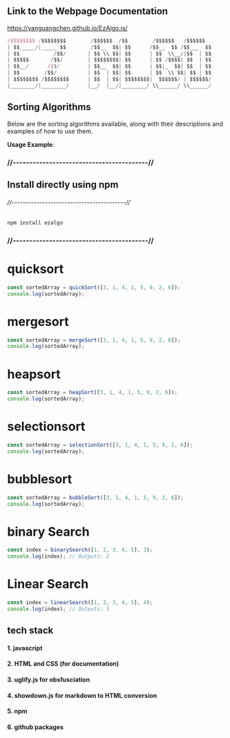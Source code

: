 ## Link to the Webpage Documentation

https://yanguangchen.github.io/EzAlgo.js/

```javascript
/$$$$$$$$ /$$$$$$$$        /$$$$$$  /$$        /$$$$$$   /$$$$$$ 
| $$_____/|_____ $$        /$$__  $$| $$      /$$__  $$ /$$___  $$
| $$           /$$/       | $$ \\ $$| $$      | $$  \\__/|$$  | $$
| $$$$$       /$$/        | $$$$$$$$| $$      | $$ /$$$$| $$  | $$
| $$__/      /$$/         | $$__  $$| $$      | $$|_  $$| $$  | $$
| $$        /$$/          | $$  | $$| $$      | $$  \\ $$| $$ | $$
| $$$$$$$$ /$$$$$$$$      | $$  | $$| $$$$$$$$|  $$$$$$/ | $$$$$$/
|________/|________/      |__/  |__/|________/ \\______/ \\______/ 
```

## Sorting Algorithms

Below are the sorting algorithms available, along with their descriptions and examples of how to use them.

**Usage Example**:
### //-----------------------------------------//
## Install directly using npm
###### //-----------------------------------------//
```bash
npm install ezalgo
```
### //-----------------------------------------//
# quicksort
```javascript
const sortedArray = quickSort([3, 1, 4, 1, 5, 9, 2, 6]);
console.log(sortedArray);
```
# mergesort
```javascript
const sortedArray = mergeSort([3, 1, 4, 1, 5, 9, 2, 6]);
console.log(sortedArray);
```
# heapsort
```javascript
const sortedArray = heapSort([3, 1, 4, 1, 5, 9, 2, 6]);
console.log(sortedArray);
```
# selectionsort
```javascript
const sortedArray = selectionSort([3, 1, 4, 1, 5, 9, 2, 6]);
console.log(sortedArray);
```
# bubblesort

```javascript
const sortedArray = bubbleSort([3, 1, 4, 1, 5, 9, 2, 6]);
console.log(sortedArray);
```
# binary Search

```javascript
const index = binarySearch([1, 2, 3, 4, 5], 3);
console.log(index); // Outputs: 2
```

# Linear Search
```javascript
const index = linearSearch([1, 2, 3, 4, 5], 4);
console.log(index); // Outputs: 3
```

## tech stack
#### 1. javascript
#### 2. HTML and CSS (for documentation)
#### 3. uglify.js for obsfusciation
#### 4. showdown.js for markdown to HTML conversion
#### 5. npm
#### 6. github packages
